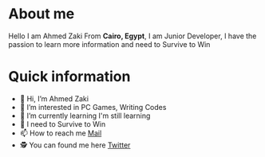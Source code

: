 # About me
Hello I am Ahmed Zaki From **Cairo, Egypt**, I am Junior Developer, I have the passion to learn more information and need to Survive to Win


# Quick information
- 👋 Hi, I’m Ahmed Zaki
- 👀 I’m interested in PC Games, Writing Codes
- 🌱 I’m currently learning I'm still learning
- 👑 I need to Survive to Win
- 📫 How to reach me [Mail](mailto:ahmedzaki_@outlook.com)
- 🕵 You can found me here [Twitter](https://twitter.com/i_ahmedzaki)



<!---
ahmedzaki-i/ahmedzaki-i is a ✨ special ✨ repository because its `README.md` (this file) appears on your GitHub profile.
You can click the Preview link to take a look at your changes.
--->

